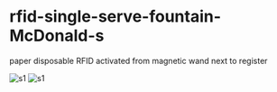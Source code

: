 # rfid-single-serve-fountain-McDonald-s
paper disposable RFID activated from magnetic wand next to register

![s1](https://raw.githubusercontent.com/c4pt000/rfid-single-serve-fountain-McDonald-s/main/IMG_20220227_090055334~2.jpg)
![s1](https://github.com/c4pt000/rfid-single-serve-fountain-McDonald-s/raw/main/Screenshot_20220227-091039-187.png)
